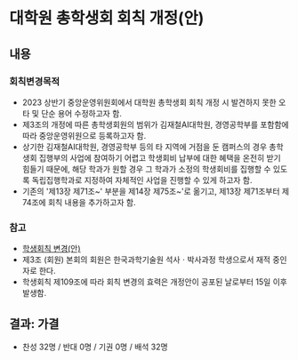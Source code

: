 대학원 총학생회 회칙 개정(안)
===

## 내용
### 회칙변경목적

- 2023 상반기 중앙운영위원회에서 대학원 총학생회 회칙 개정 시 발견하지 못한 오타 및 단순 용어 수정하고자 함.
- 제3조의 개정에 따른 총학생회원의 범위가 김재철AI대학원, 경영공학부를 포함함에 따라 중앙운영위원으로 등록하고자 함.
- 상기한 김재철AI대학원, 경영공학부 등의 타 지역에 거점을 둔 캠퍼스의 경우 총학생회 집행부의 사업에 참여하기 어렵고 학생회비 납부에 대한 혜택을 온전히 받기 힘들기 때문에, 해당 학과가 원할 경우 그 학과가 소정의 학생회비를 집행할 수 있도록 독립집행학과로 지정하여 자체적인 사업을 진행할 수 있게 하고자 함.
- 기존의 '제13장 제71조~' 부분을 제14장 제75조~'로 옮기고, 제13장 제71조부터 제74조에 회칙 내용을 추가하고자 함.

### 참고
 - [학생회칙 변경(안)](https://docs.google.com/spreadsheets/d/1-tobMu_s3dZsQr18Rw3IBO-Xf30c7V1e5AAtBXZCCfA/edit?usp=sharing)
 - 제3조 (회원) 본회의 회원은 한국과학기술원 석사ㆍ박사과정 학생으로서 재적 중인 자로 한다.
 - 학생회칙 제109조에 따라 회칙 변경의 효력은 개정안이 공포된 날로부터 15일 이후 발생함.

## 결과: 가결
- 찬성 32명 / 반대 0명 / 기권 0명 / 배석 32명
